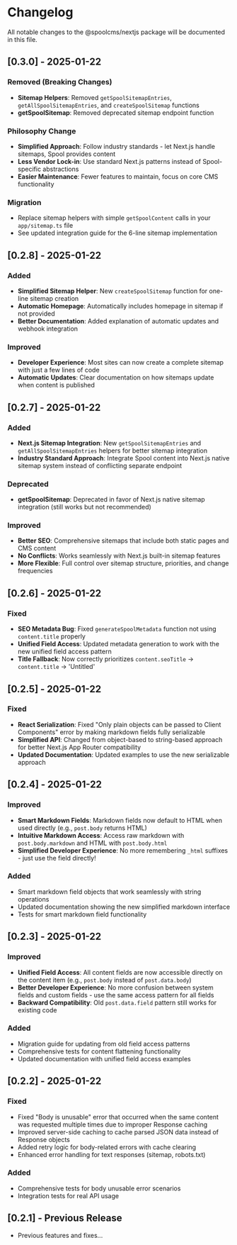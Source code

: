 # Changelog

All notable changes to the @spoolcms/nextjs package will be documented in this file.

## [0.3.0] - 2025-01-22

### Removed (Breaking Changes)
- **Sitemap Helpers**: Removed `getSpoolSitemapEntries`, `getAllSpoolSitemapEntries`, and `createSpoolSitemap` functions
- **getSpoolSitemap**: Removed deprecated sitemap endpoint function

### Philosophy Change
- **Simplified Approach**: Follow industry standards - let Next.js handle sitemaps, Spool provides content
- **Less Vendor Lock-in**: Use standard Next.js patterns instead of Spool-specific abstractions
- **Easier Maintenance**: Fewer features to maintain, focus on core CMS functionality

### Migration
- Replace sitemap helpers with simple `getSpoolContent` calls in your `app/sitemap.ts` file
- See updated integration guide for the 6-line sitemap implementation

## [0.2.8] - 2025-01-22

### Added
- **Simplified Sitemap Helper**: New `createSpoolSitemap` function for one-line sitemap creation
- **Automatic Homepage**: Automatically includes homepage in sitemap if not provided
- **Better Documentation**: Added explanation of automatic updates and webhook integration

### Improved
- **Developer Experience**: Most sites can now create a complete sitemap with just a few lines of code
- **Automatic Updates**: Clear documentation on how sitemaps update when content is published

## [0.2.7] - 2025-01-22

### Added
- **Next.js Sitemap Integration**: New `getSpoolSitemapEntries` and `getAllSpoolSitemapEntries` helpers for better sitemap integration
- **Industry Standard Approach**: Integrate Spool content into Next.js native sitemap system instead of conflicting separate endpoint

### Deprecated
- **getSpoolSitemap**: Deprecated in favor of Next.js native sitemap integration (still works but not recommended)

### Improved
- **Better SEO**: Comprehensive sitemaps that include both static pages and CMS content
- **No Conflicts**: Works seamlessly with Next.js built-in sitemap features
- **More Flexible**: Full control over sitemap structure, priorities, and change frequencies

## [0.2.6] - 2025-01-22

### Fixed
- **SEO Metadata Bug**: Fixed `generateSpoolMetadata` function not using `content.title` properly
- **Unified Field Access**: Updated metadata generation to work with the new unified field access pattern
- **Title Fallback**: Now correctly prioritizes `content.seoTitle` → `content.title` → 'Untitled'

## [0.2.5] - 2025-01-22

### Fixed
- **React Serialization**: Fixed "Only plain objects can be passed to Client Components" error by making markdown fields fully serializable
- **Simplified API**: Changed from object-based to string-based approach for better Next.js App Router compatibility
- **Updated Documentation**: Updated examples to use the new serializable approach

## [0.2.4] - 2025-01-22

### Improved
- **Smart Markdown Fields**: Markdown fields now default to HTML when used directly (e.g., `post.body` returns HTML)
- **Intuitive Markdown Access**: Access raw markdown with `post.body.markdown` and HTML with `post.body.html`
- **Simplified Developer Experience**: No more remembering `_html` suffixes - just use the field directly!

### Added
- Smart markdown field objects that work seamlessly with string operations
- Updated documentation showing the new simplified markdown interface
- Tests for smart markdown field functionality

## [0.2.3] - 2025-01-22

### Improved
- **Unified Field Access**: All content fields are now accessible directly on the content item (e.g., `post.body` instead of `post.data.body`)
- **Better Developer Experience**: No more confusion between system fields and custom fields - use the same access pattern for all fields
- **Backward Compatibility**: Old `post.data.field` pattern still works for existing code

### Added
- Migration guide for updating from old field access patterns
- Comprehensive tests for content flattening functionality
- Updated documentation with unified field access examples

## [0.2.2] - 2025-01-22

### Fixed
- Fixed "Body is unusable" error that occurred when the same content was requested multiple times due to improper Response caching
- Improved server-side caching to cache parsed JSON data instead of Response objects
- Added retry logic for body-related errors with cache clearing
- Enhanced error handling for text responses (sitemap, robots.txt)

### Added
- Comprehensive tests for body unusable error scenarios
- Integration tests for real API usage

## [0.2.1] - Previous Release
- Previous features and fixes...